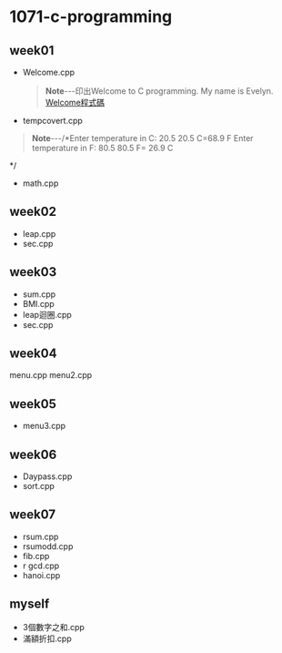 # 1071-c-programming

## week01
* Welcome.cpp
  >**Note**---印出Welcome to C programming.
  >			 My name is Evelyn.
[Welcome程式碼](https://github.com/Evelyn05/1071-c-programming/blob/master/W01/welcome.cpp)


* tempcovert.cpp
>**Note**---/*Enter temperature in C: 20.5
20.5 C=68.9 F
Enter temperature in F: 80.5
80.5 F= 26.9 C

*/
* math.cpp



## week02

  * leap.cpp
  * sec.cpp
  
## week03
  * sum.cpp
  * BMI.cpp
  * leap迴圈.cpp
  * sec.cpp 
  
## week04
  menu.cpp
  menu2.cpp 
  
## week05
  * menu3.cpp
  
 
 
## week06
 * Daypass.cpp
 * sort.cpp

## week07
  * rsum.cpp
  * rsumodd.cpp
  * fib.cpp
  * r gcd.cpp
  * hanoi.cpp
## myself
  * 3個數字之和.cpp
  * 滿額折扣.cpp
<!--stackedit_data:
eyJoaXN0b3J5IjpbLTg4ODMwMDQyNywtOTA0MDQ5NDEyLC0yMD
UxNDI5NzgxLC0zMzc5NTg4OTldfQ==
-->